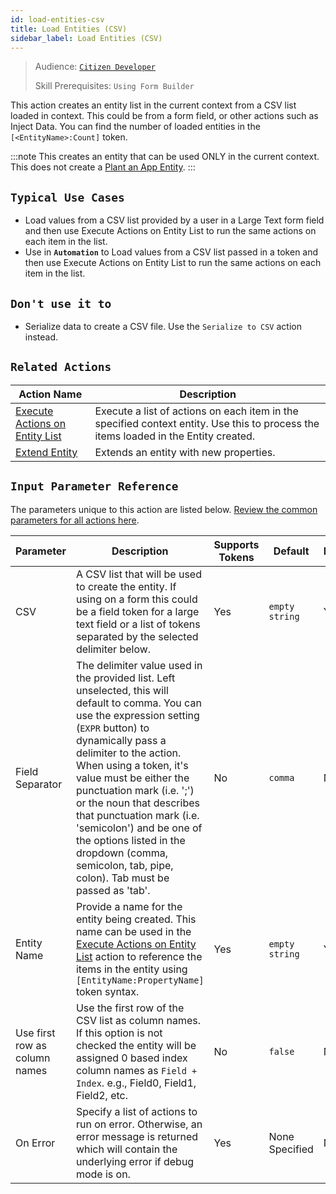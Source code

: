 ```yaml
---
id: load-entities-csv
title: Load Entities (CSV)
sidebar_label: Load Entities (CSV)
---
```


> Audience: [`Citizen Developer`](/docs/audience#citizen-developers)
>
> Skill Prerequisites: `Using Form Builder`

This action creates an entity list in the current context from a CSV list loaded in context. This could be from a form field, or other actions such as Inject Data. You can find the number of loaded entities in the `[<EntityName>:Count]` token.

:::note
This creates an entity that can be used ONLY in the current context. This does not create a [Plant an App Entity](/docs/entities).
:::

## `Typical Use Cases`

- Load values from a CSV list provided by a user in a Large Text form field and then use Execute Actions on Entity List to run the same actions on each item in the list.
- Use in **`Automation`** to Load values from a CSV list passed in a token and then use Execute Actions on Entity List to run the same actions on each item in the list.

## `Don't use it to`

- Serialize data to create a CSV file. Use the `Serialize to CSV` action instead.

## `Related Actions`

| Action Name | Description |
| -- | -- |
| [Execute Actions on Entity List](/docs/actions/execute-actions-entity-list)   | Execute a list of actions on each item in the specified context entity. Use this to process the items loaded in the Entity created. |
| [Extend Entity](/docs/actions/extend-entity)   | Extends an entity with new properties. |

## `Input Parameter Reference`

The parameters unique to this action are listed below. [Review the common parameters for all actions here](/docs/actions/common-parameters).

| Parameter| Description| Supports Tokens | Default| Required |
| -- | -- | -- | -- | -- |
| CSV | A CSV list that will be used to create the entity. If using on a form this could be a field token for a large text field or a list of tokens separated by the selected delimiter below. | Yes | `empty string` | Yes |
| Field Separator | The delimiter value used in the provided list. Left unselected, this will default to comma. You can use the expression setting (`EXPR` button) to dynamically pass a delimiter to the action. When using a token, it's value must be either the punctuation mark (i.e. ';') or the noun that describes that punctuation mark (i.e. 'semicolon') and be one of the options listed in the dropdown (comma, semicolon, tab, pipe, colon). Tab must be passed as 'tab'. | No | `comma` | No |
| Entity Name | Provide a name for the entity being created. This name can be used in the [Execute Actions on Entity List](/docs/actions/execute-actions-entity-list) action to reference the items in the entity using `[EntityName:PropertyName]` token syntax. | Yes | `empty string` | Yes |
| Use first row as column names | Use the first row of the CSV list as column names. If this option is not checked the entity will be assigned 0 based index column names as `Field + Index`. e.g., Field0, Field1, Field2, etc. | No | `false` | No |
| On Error | Specify a list of actions to run on error. Otherwise, an error message is returned which will contain the underlying error if debug mode is on.  | Yes | None Specified | No |
